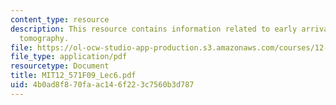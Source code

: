 ```yaml
---
content_type: resource
description: This resource contains information related to early arrival waveform
  tomography.
file: https://ol-ocw-studio-app-production.s3.amazonaws.com/courses/12-571-near-surface-geophysical-imaging-fall-2009/4b0ad8f870faac146f223c7560b3d787_MIT12_571F09_Lec6.pdf
file_type: application/pdf
resourcetype: Document
title: MIT12_571F09_Lec6.pdf
uid: 4b0ad8f8-70fa-ac14-6f22-3c7560b3d787
---
```


